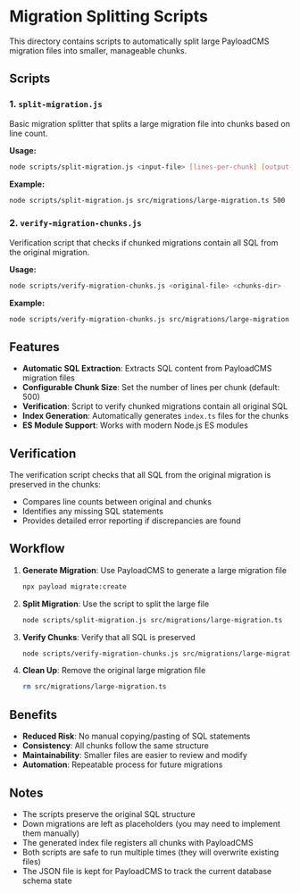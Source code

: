 # Migration Splitting Scripts

This directory contains scripts to automatically split large PayloadCMS migration files into smaller, manageable chunks.

## Scripts

### 1. `split-migration.js`
Basic migration splitter that splits a large migration file into chunks based on line count.

**Usage:**
```bash
node scripts/split-migration.js <input-file> [lines-per-chunk] [output-dir]
```

**Example:**
```bash
node scripts/split-migration.js src/migrations/large-migration.ts 500
```

### 2. `verify-migration-chunks.js`
Verification script that checks if chunked migrations contain all SQL from the original migration.

**Usage:**
```bash
node scripts/verify-migration-chunks.js <original-file> <chunks-dir>
```

**Example:**
```bash
node scripts/verify-migration-chunks.js src/migrations/large-migration.ts src/migrations
```

## Features

- **Automatic SQL Extraction**: Extracts SQL content from PayloadCMS migration files
- **Configurable Chunk Size**: Set the number of lines per chunk (default: 500)
- **Verification**: Script to verify chunked migrations contain all original SQL
- **Index Generation**: Automatically generates `index.ts` files for the chunks
- **ES Module Support**: Works with modern Node.js ES modules

## Verification

The verification script checks that all SQL from the original migration is preserved in the chunks:

- Compares line counts between original and chunks
- Identifies any missing SQL statements
- Provides detailed error reporting if discrepancies are found

## Workflow

1. **Generate Migration**: Use PayloadCMS to generate a large migration file
   ```bash
   npx payload migrate:create
   ```

2. **Split Migration**: Use the script to split the large file
   ```bash
   node scripts/split-migration.js src/migrations/large-migration.ts
   ```

3. **Verify Chunks**: Verify that all SQL is preserved
   ```bash
   node scripts/verify-migration-chunks.js src/migrations/large-migration.ts src/migrations
   ```

4. **Clean Up**: Remove the original large migration file
   ```bash
   rm src/migrations/large-migration.ts
   ```

## Benefits

- **Reduced Risk**: No manual copying/pasting of SQL statements
- **Consistency**: All chunks follow the same structure
- **Maintainability**: Smaller files are easier to review and modify
- **Automation**: Repeatable process for future migrations

## Notes

- The scripts preserve the original SQL structure
- Down migrations are left as placeholders (you may need to implement them manually)
- The generated index file registers all chunks with PayloadCMS
- Both scripts are safe to run multiple times (they will overwrite existing files)
- The JSON file is kept for PayloadCMS to track the current database schema state 